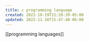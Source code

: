 ```yaml
---
title: c programming language
created: 2022-10-19T21:20:39-05:00
updated: 2022-11-16T15:47:40-06:00
---
```


[[programming languages]]